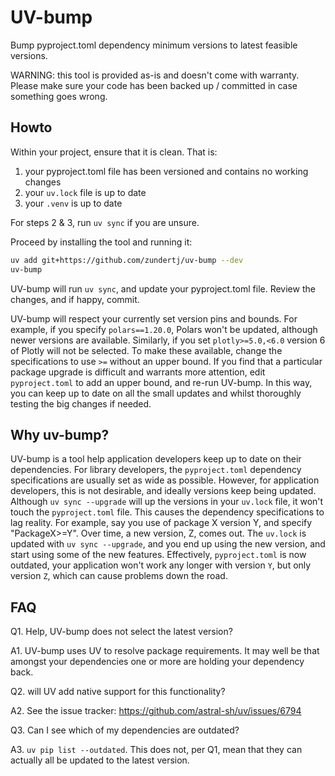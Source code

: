 # UV-bump

Bump pyproject.toml dependency minimum versions to latest feasible versions.

WARNING: this tool is provided as-is and doesn't come with warranty.
Please make sure your code has been backed up / committed in case something goes wrong.


## Howto

Within your project, ensure that it is clean. That is:

1. your pyproject.toml file has been versioned and contains no working changes
2. your `uv.lock` file is up to date
3. your `.venv` is up to date

For steps 2 & 3, run `uv sync` if you are unsure.

Proceed by installing the tool and running it:

```bash
uv add git+https://github.com/zundertj/uv-bump --dev
uv-bump
```
UV-bump will run `uv sync`, and update your pyproject.toml file.
Review the changes, and if happy, commit.

UV-bump will respect your currently set version pins and bounds.
For example, if you specify `polars==1.20.0`, Polars won't be updated, although newer versions are available.
Similarly, if you set `plotly>=5.0,<6.0` version 6 of Plotly will not be selected.
To make these available, change the specifications to use `>=` without an upper bound.
If you find that a particular package upgrade is difficult and warrants more attention, edit `pyproject.toml` to add an upper bound, and re-run
UV-bump.
In this way, you can keep up to date on all the small updates and whilst thoroughly testing the big changes if needed.


## Why uv-bump?
UV-bump is a tool help application developers keep up to date on their dependencies.
For library developers, the `pyproject.toml` dependency specifications are usually set as wide as possible.
However, for application developers, this is not desirable, and ideally versions keep being updated.
Although `uv sync --upgrade` will up the versions in your `uv.lock` file, it won't touch the `pyproject.toml` file.
This causes the dependency specifications to lag reality.
For example, say you use of package X version Y, and specify "PackageX>=Y".
Over time, a new version, Z, comes out.
The `uv.lock` is updated with `uv sync --upgrade`, and you end up using the new version, and start using some of the new features.
Effectively, `pyproject.toml` is now outdated, your application won't work any longer with version `Y`, but only version `Z`, which can cause problems down the road. 


## FAQ

Q1. Help, UV-bump does not select the latest version?

A1. UV-bump uses UV to resolve package requirements. It may well be that amongst your dependencies one or more are holding
   your dependency back.


Q2. will UV add native support for this functionality?

A2. See the issue tracker: https://github.com/astral-sh/uv/issues/6794


Q3. Can I see which of my dependencies are outdated?

A3. `uv pip list --outdated`. This does not, per Q1, mean that they can actually all be updated to the latest version.
